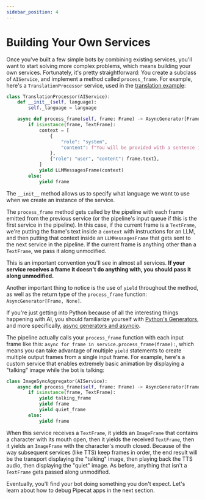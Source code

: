 ```yaml
---
sidebar_position: 4
---
```


# Building Your Own Services

Once you've built a few simple bots by combining existing services, you'll want to start solving more complex problems, which means building your own services. Fortunately, it's pretty straightforward: You create a subclass of `AIService`, and implement a method called `process_frame`. For example, here's a `TranslationProcessor` service, used in the [translation example](https://github.com/pipecat-ai/pipecat/tree/main/examples/tree/main/translation-chatbot):

```python
class TranslationProcessor(AIService):
    def __init__(self, language):
        self._language = language

    async def process_frame(self, frame: Frame) -> AsyncGenerator[Frame, None]:
        if isinstance(frame, TextFrame):
            context = [
                {
                    "role": "system",
                    "content": f"You will be provided with a sentence in English, and your task is to translate it into {self._language}.",
                },
                {"role": "user", "content": frame.text},
            ]
            yield LLMMessagesFrame(context)
        else:
            yield frame
```

The `__init__` method allows us to specify what language we want to use when we create an instance of the service.

The `process_frame` method gets called by the pipeline with each frame emitted from the previous service (or the pipeline's input queue if this is the first service in the pipeline). In this case, if the current frame is a `TextFrame`, we're putting the frame's text inside a `context` with instructions for an LLM, and then putting that context inside an `LLMMessagesFrame` that gets sent to the next service in the pipeline. If the current frame is anything other than a `TextFrame`, we pass it along unmodified.

This is an important convention you'll see in almost all services. **If your service receives a frame it doesn't do anything with, you should pass it along unmodified.**

Another important thing to notice is the use of `yield` throughout the method, as well as the return type of the `process_frame` function: `AsyncGenerator[Frame, None]`.

If you're just getting into Python because of all the interesting things happening with AI, you should familiarize yourself with [Python's Generators](https://wiki.python.org/moin/Generators), and more specifically, [async generators and asyncio](https://superfastpython.com/asynchronous-generators-in-python/).

The pipeline actually calls your `process_frame` function with each input frame like this: `async for frame in service.process_frame(frame):`, which means you can take advantage of multiple `yield` statements to create multiple output frames from a single input frame. For example, here's a custom service that enables extremely basic animation by displaying a "talking" image while the bot is talking:

```python
class ImageSyncAggregator(AIService):
    async def process_frame(self, frame: Frame) -> AsyncGenerator[Frame, None]:
        if isinstance(frame, TextFrame):
            yield talking_frame
            yield frame
            yield quiet_frame
        else:
            yield frame
```

When this service receives a `TextFrame`, it yields an `ImageFrame` that contains a character with its mouth open, then it yields the received `TextFrame`, then it yields an `ImageFrame` with the character's mouth closed. Because of the way subsequent services (like TTS) keep frames in order, the end result will be the transport displaying the "talking" image, then playing back the TTS audio, then displaying the "quiet" image. As before, anything that isn't a `TextFrame` gets passed along unmodified.

Eventually, you'll find your bot doing something you don't expect. Let's learn about how to debug Pipecat apps in the next section.

